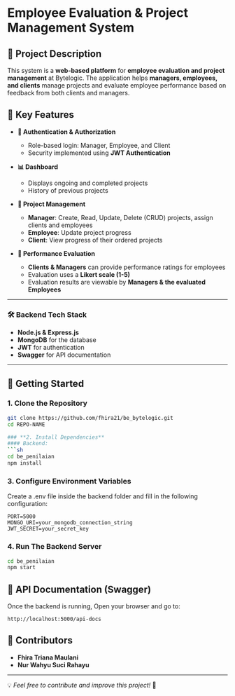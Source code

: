 # Employee Evaluation & Project Management System

## 📌 Project Description
This system is a **web-based platform** for **employee evaluation and project management** at Bytelogic. The application helps **managers, employees, and clients** manage projects and evaluate employee performance based on feedback from both clients and managers.

## 🎯 Key Features
- **🔐 Authentication & Authorization**
  - Role-based login: Manager, Employee, and Client
  - Security implemented using **JWT Authentication**
  
- **📊 Dashboard**
  - Displays ongoing and completed projects
  - History of previous projects

- **📂 Project Management**
  - **Manager**: Create, Read, Update, Delete (CRUD) projects, assign clients and employees
  - **Employee**: Update project progress
  - **Client**: View progress of their ordered projects

- **📑 Performance Evaluation**
  - **Clients & Managers** can provide performance ratings for employees
  - Evaluation uses a **Likert scale (1-5)**
  - Evaluation results are viewable by **Managers & the evaluated Employees**

---

### 🛠️ Backend Tech Stack
- **Node.js & Express.js**
- **MongoDB** for the database
- **JWT** for authentication
- **Swagger** for API documentation

---

## 🚀 Getting Started

### 1. Clone the Repository
```bash
git clone https://github.com/fhira21/be_bytelogic.git
cd REPO-NAME

### **2. Install Dependencies**
#### Backend:
```sh
cd be_penilaian
npm install
```

### **3. Configure Environment Variables**
Create a .env file inside the backend folder and fill in the following configuration:
```
PORT=5000
MONGO_URI=your_mongodb_connection_string
JWT_SECRET=your_secret_key
```

### **4. Run The Backend Server**
```sh
cd be_penilaian
npm start
```


## 📖 API Documentation (Swagger)
Once the backend is running, Open your browser and go to:
```
http://localhost:5000/api-docs
```

## 📌 Contributors
- **Fhira Triana Maulani**
- **Nur Wahyu Suci Rahayu**

---
💡 *Feel free to contribute and improve this project!* 🎉
